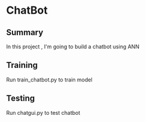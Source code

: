 # ChatBot
## Summary 
In this project , I'm going to build a chatbot using ANN 
## Training
Run train_chatbot.py to train model 
## Testing
Run chatgui.py to test chatbot
